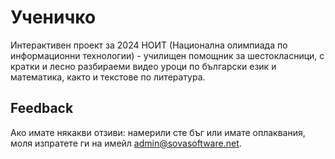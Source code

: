 
# Ученичко

Интерактивен проект за 2024 НОИТ (Национална олимпиада по информационни технологии) - училищен помощник за шестокласници, с кратки и лесно разбираеми видео уроци по български език и математика, както и текстове по литература. 


## Feedback

Ако имате някакви отзиви: намерили сте бъг или имате оплаквания, моля изпратете ги на имейл admin@sovasoftware.net.

